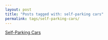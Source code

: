```yaml
---
layout: post
title: "Posts tagged with: self-parking cars"
permalink: tags/self-parking-cars/
---
```

[Self-Parking Cars](/2011/08/self-parking-cars)
